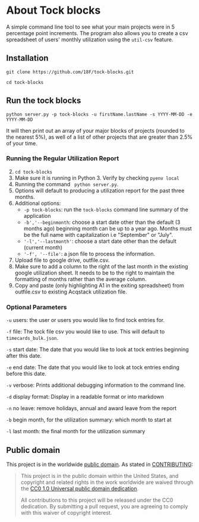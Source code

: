 # About Tock blocks

A simple command line tool to see what your main projects were in 5 percentage point increments. The program also allows you to create a csv spreadsheet of users' monthly utilization using the `util-csv` feature.

## Installation
```
git clone https://github.com/18F/tock-blocks.git

cd tock-blocks
```

## Run the tock blocks

`python server.py -p tock-blocks -u firstName.lastName -s YYYY-MM-DD -e YYYY-MM-DD`

It will then print out an array of your major blocks of projects (rounded to the nearest 5%), as well of a list of other projects that are greater than 2.5% of your time.

### Running the Regular Utilization Report
2. `cd tock-blocks`
3. Make sure it is running in Python 3. Verify by checking `pyenv local`
4. Running the command ` python server.py`.
5. Options will default to producing a utilization report for the past three months.
6. Additional options:
    * `-p tock-blocks`: run the `tock-blocks` command line summary of the application
    * `-b','--beginmonth`: choose a start date other than the default (3 months ago) beginning month can be up to a year ago. Months must be the full name with capitalization i.e "September" or "July".
    * `'-l','--lastmonth'`: choose a start date other than the default (current month)
    * `'-f', '--file'`: a json file to process the information.
5. Upload file to google drive, outfile.csv.
6. Make sure to add a column to the right of the last month in the existing google utilization sheet. It needs to be to the right to maintain the formatting of months rather than the average column.
7. Copy and paste (only highlighting A1 in the exiting spreadsheet) from outfile.csv to existing Acqstack utilization file.






### Optional Parameters
`-u` users: the user or users you would like to find tock entries for.

`-f` file: The tock file csv you would like to use. This will default to `timecards_bulk.json`.

`-s` start date: The date that you would like to look at tock entries beginning after this date.

`-e` end date: The date that you would like to look at tock entries ending before this date.

`-v` verbose: Prints additional debugging information to the command line.

`-d` display format: Display in a readable format or into markdown

`-n` no leave: remove holidays, annual and award leave from the report

`-b` begin month, for the utilization summary: which month to start at

`-l` last month: the final month for the utilization summary



## Public domain

This project is in the worldwide [public domain](LICENSE.md). As stated in [CONTRIBUTING](CONTRIBUTING.md):

> This project is in the public domain within the United States, and copyright and related rights in the work worldwide are waived through the [CC0 1.0 Universal public domain dedication](https://creativecommons.org/publicdomain/zero/1.0/).
>
> All contributions to this project will be released under the CC0 dedication. By submitting a pull request, you are agreeing to comply with this waiver of copyright interest.
